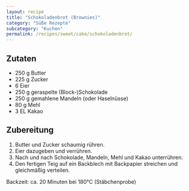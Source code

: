```yaml
---
layout: recipe
title: "Schokoladenbrot (Brownies)"
category: "Süße Rezepte"
subcategory: "Kuchen"
permalink: /recipes/sweet/cake/schokoladenbrot/
---
```



## Zutaten
- 250 g Butter
- 225 g Zucker
- 6 Eier
- 250 g geraspelte (Block-)Schokolade
- 250 g gemahlene Mandeln (oder Haselnüsse)
- 80 g Mehl
- 3 EL Kakao


## Zubereitung
1. Butter und Zucker schaumig rühren.
2. Eier dazugeben und verrühren.
3. Nach und nach Schokolade, Mandeln, Mehl und Kakao unterrühren.
4. Den fertigen Teig auf ein Backblech mit Backpapier streichen und gleichmäßig verteilen.

Backzeit: ca. 20 Minuten bei 180°C (Stäbchenprobe)
